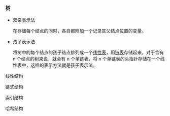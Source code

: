 ### 树

- 双亲表示法

     在存储每个结点的同时，各自都附加一个记录其父结点位置的变量。 

-  孩子表示法 

     将树中的每个结点的孩子结点排列成一个[线性表](http://data.biancheng.net/view/157.html)，用[链表](http://data.biancheng.net/view/160.html)存储起来。对于含有 n 个结点的树来说，就会有 n 个单链表，将 n 个单链表的头指针存储在一个线性表中，这样的表示方法就是孩子表示法。 

线性结构

链式结构

索引结构

哈希结构